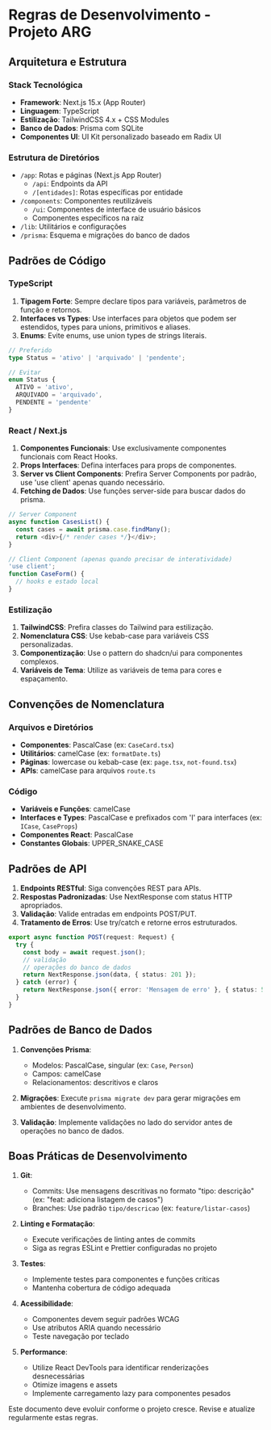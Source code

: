 # Regras de Desenvolvimento - Projeto ARG

## Arquitetura e Estrutura

### Stack Tecnológica
- **Framework**: Next.js 15.x (App Router)
- **Linguagem**: TypeScript
- **Estilização**: TailwindCSS 4.x + CSS Modules
- **Banco de Dados**: Prisma com SQLite
- **Componentes UI**: UI Kit personalizado baseado em Radix UI

### Estrutura de Diretórios
- `/app`: Rotas e páginas (Next.js App Router)
  - `/api`: Endpoints da API
  - `/[entidades]`: Rotas específicas por entidade
- `/components`: Componentes reutilizáveis
  - `/ui`: Componentes de interface de usuário básicos
  - Componentes específicos na raiz
- `/lib`: Utilitários e configurações
- `/prisma`: Esquema e migrações do banco de dados

## Padrões de Código

### TypeScript
1. **Tipagem Forte**: Sempre declare tipos para variáveis, parâmetros de função e retornos.
2. **Interfaces vs Types**: Use interfaces para objetos que podem ser estendidos, types para unions, primitivos e aliases.
3. **Enums**: Evite enums, use union types de strings literais.

```typescript
// Preferido
type Status = 'ativo' | 'arquivado' | 'pendente';

// Evitar
enum Status {
  ATIVO = 'ativo',
  ARQUIVADO = 'arquivado',
  PENDENTE = 'pendente'
}
```

### React / Next.js
1. **Componentes Funcionais**: Use exclusivamente componentes funcionais com React Hooks.
2. **Props Interfaces**: Defina interfaces para props de componentes.
3. **Server vs Client Components**: Prefira Server Components por padrão, use 'use client' apenas quando necessário.
4. **Fetching de Dados**: Use funções server-side para buscar dados do prisma.

```typescript
// Server Component
async function CasesList() {
  const cases = await prisma.case.findMany();
  return <div>{/* render cases */}</div>;
}

// Client Component (apenas quando precisar de interatividade)
'use client';
function CaseForm() {
  // hooks e estado local
}
```

### Estilização
1. **TailwindCSS**: Prefira classes do Tailwind para estilização.
2. **Nomenclatura CSS**: Use kebab-case para variáveis CSS personalizadas.
3. **Componentização**: Use o pattern do shadcn/ui para componentes complexos.
4. **Variáveis de Tema**: Utilize as variáveis de tema para cores e espaçamento.

## Convenções de Nomenclatura

### Arquivos e Diretórios
- **Componentes**: PascalCase (ex: `CaseCard.tsx`)
- **Utilitários**: camelCase (ex: `formatDate.ts`)
- **Páginas**: lowercase ou kebab-case (ex: `page.tsx`, `not-found.tsx`)
- **APIs**: camelCase para arquivos `route.ts`

### Código
- **Variáveis e Funções**: camelCase
- **Interfaces e Types**: PascalCase e prefixados com 'I' para interfaces (ex: `ICase`, `CaseProps`)
- **Componentes React**: PascalCase
- **Constantes Globais**: UPPER_SNAKE_CASE

## Padrões de API

1. **Endpoints RESTful**: Siga convenções REST para APIs.
2. **Respostas Padronizadas**: Use NextResponse com status HTTP apropriados.
3. **Validação**: Valide entradas em endpoints POST/PUT.
4. **Tratamento de Erros**: Use try/catch e retorne erros estruturados.

```typescript
export async function POST(request: Request) {
  try {
    const body = await request.json();
    // validação
    // operações do banco de dados
    return NextResponse.json(data, { status: 201 });
  } catch (error) {
    return NextResponse.json({ error: 'Mensagem de erro' }, { status: 500 });
  }
}
```

## Padrões de Banco de Dados

1. **Convenções Prisma**:
   - Modelos: PascalCase, singular (ex: `Case`, `Person`)
   - Campos: camelCase
   - Relacionamentos: descritivos e claros

2. **Migrações**: Execute `prisma migrate dev` para gerar migrações em ambientes de desenvolvimento.

3. **Validação**: Implemente validações no lado do servidor antes de operações no banco de dados.

## Boas Práticas de Desenvolvimento

1. **Git**:
   - Commits: Use mensagens descritivas no formato "tipo: descrição" (ex: "feat: adiciona listagem de casos")
   - Branches: Use padrão `tipo/descricao` (ex: `feature/listar-casos`)

2. **Linting e Formatação**:
   - Execute verificações de linting antes de commits
   - Siga as regras ESLint e Prettier configuradas no projeto

3. **Testes**:
   - Implemente testes para componentes e funções críticas
   - Mantenha cobertura de código adequada

4. **Acessibilidade**:
   - Componentes devem seguir padrões WCAG
   - Use atributos ARIA quando necessário
   - Teste navegação por teclado

5. **Performance**:
   - Utilize React DevTools para identificar renderizações desnecessárias
   - Otimize imagens e assets
   - Implemente carregamento lazy para componentes pesados

Este documento deve evoluir conforme o projeto cresce. Revise e atualize regularmente estas regras. 